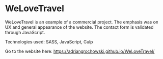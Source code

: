 # WeLoveTravel

WeLoveTravel is an example of a commercial project.
The emphasis was on UX and general appearance of the website.
The contact form is validated through JavaScript.

Technologies used: SASS, JavaScript, Gulp

Go to the website here: https://adriangrochowski.github.io/WeLoveTravel/
